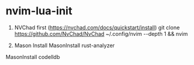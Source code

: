 # nvim-lua-init
1. NVChad first (https://nvchad.com/docs/quickstart/install)
    git clone https://github.com/NvChad/NvChad ~/.config/nvim --depth 1 && nvim

2. Mason Install
MasonInstall rust-analyzer

MasonInstall codelldb
